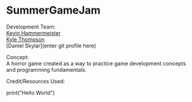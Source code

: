 # SummerGameJam

Development Team:  
[Kevin Hammermeister](https://github.com/khammerm)  
[Kyle Thompson](https://github.com/kylethompson48)  
[Daniel Skylar](enter git profile here)  
  
Concept:  
A horror game created as a way to practice game development concepts and programming fundamentals.  

Credit/Resources Used: 


print("Hello World")



